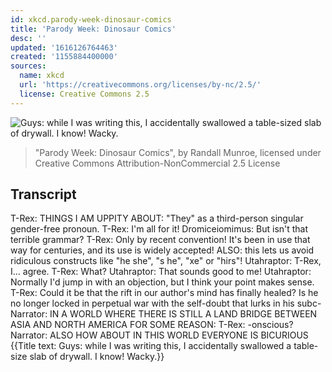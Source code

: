 ```yaml
---
id: xkcd.parody-week-dinosaur-comics
title: 'Parody Week: Dinosaur Comics'
desc: ''
updated: '1616126764463'
created: '1155884400000'
sources:
  name: xkcd
  url: 'https://creativecommons.org/licenses/by-nc/2.5/'
  license: Creative Commons 2.5
---
```

![Guys: while I was writing this, I accidentally swallowed a table-sized slab of drywall.  I know!  Wacky.](https://imgs.xkcd.com/comics/dinosaur_comics.png)
> "Parody Week: Dinosaur Comics", by Randall Munroe, licensed under Creative Commons Attribution-NonCommercial 2.5 License

## Transcript
T-Rex: THINGS I AM UPPITY ABOUT: "They" as a third-person singular gender-free pronoun.
T-Rex: I'm all for it!
Dromiceiomimus: But isn't that terrible grammar?
T-Rex: Only by recent convention!  It's been in use that way for centuries, and its use is widely accepted!  ALSO: this lets us avoid ridiculous constructs like "he
she", "s
he", "xe" or "hirs"!
Utahraptor: T-Rex, I... agree.
T-Rex: What?
Utahraptor: That sounds good to me!
Utahraptor: Normally I'd jump in with an objection, but I think your point makes sense.
T-Rex: Could it be that the rift in our author's mind has finally healed?  Is he no longer locked in perpetual war with the self-doubt that lurks in his subc-
Narrator: IN A WORLD WHERE THERE IS STILL A LAND BRIDGE BETWEEN ASIA AND NORTH AMERICA FOR SOME REASON:
T-Rex: -onscious?
Narrator: ALSO HOW ABOUT IN THIS WORLD EVERYONE IS BICURIOUS
{{Title text: Guys: while I was writing this, I accidentally swallowed a table-size slab of drywall.  I know!  Wacky.}}
